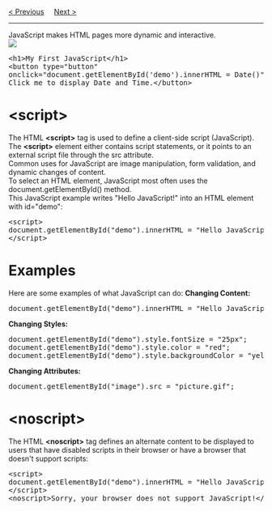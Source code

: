 <a href="/HTML/Iframe.md">&lt; Previous</a>
&nbsp;&nbsp;&nbsp;
<a href="/HTML/FilePaths.md">Next &gt;</a>
<hr>
JavaScript makes HTML pages more dynamic and interactive.
<br>
<img src="https://i.imgur.com/JA5GEIC.png">
<pre>
&lt;h1&gt;My First JavaScript&lt;/h1&gt;
&lt;button type="button"
onclick="document.getElementById('demo').innerHTML = Date()"&gt;
Click me to display Date and Time.&lt;/button&gt;
</pre>
<h1>&lt;script&gt;</h1>
The HTML <b>&lt;script&gt;</b> tag is used to define a client-side script (JavaScript).
<br>
The <b>&lt;script&gt;</b> element either contains script statements, or it points to an external script file through the src attribute.
<br>
Common uses for JavaScript are image manipulation, form validation, and dynamic changes of content.
<br>
To select an HTML element, JavaScript most often uses the document.getElementById() method.
<br>
This JavaScript example writes "Hello JavaScript!" into an HTML element with id="demo":
<pre>
&lt;script&gt;
document.getElementById("demo").innerHTML = "Hello JavaScript!";
&lt;/script&gt;
</pre>
<h1>Examples</h1>
Here are some examples of what JavaScript can do:
<b>Changing Content:</b>
<pre>document.getElementById("demo").innerHTML = "Hello JavaScript!";</pre>
<b>Changing Styles:</b>
<pre>
document.getElementById("demo").style.fontSize = "25px";
document.getElementById("demo").style.color = "red";
document.getElementById("demo").style.backgroundColor = "yellow";
</pre>
<b>Changing Attributes:</b>
<pre>document.getElementById("image").src = "picture.gif";</pre>
<h1>&lt;noscript&gt;</h1>
The HTML <b>&lt;noscript&gt;</b> tag defines an alternate content to be displayed to users that have disabled scripts in their browser or have a browser that doesn't support scripts:
<pre>
&lt;script&gt;
document.getElementById("demo").innerHTML = "Hello JavaScript!";
&lt;/script&gt;
&lt;noscript&gt;Sorry, your browser does not support JavaScript!&lt;/noscript&gt;
</pre>
